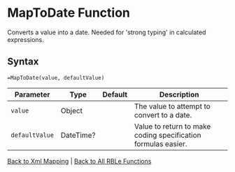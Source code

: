 # MapToDate Function

Converts a value into a date.  Needed for 'strong typing' in calculated expressions.

## Syntax

```excel
=MapToDate(value, defaultValue)
```

Parameter | Type | Default | Description
---|---|---|---
`value` | Object |  | The value to attempt to convert to a date.
`defaultValue` | DateTime? |  | Value to return to make coding specification formulas easier.

[Back to Xml Mapping](RBLeXmlMapping.md) | [Back to All RBLe Functions](RBLe.md#function-documentation)